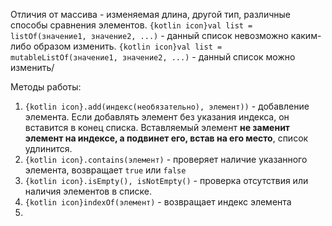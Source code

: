 Отличия от массива - изменяемая длина, другой тип, различные способы сравнения элементов.
`{kotlin icon}val list = listOf(значение1, значение2, ...)` - данный список невозможно каким-либо образом изменить.
`{kotlin icon}val list = mutableListOf(значение1, значение2, ...)` - данный список можно изменить/

Методы работы:
1. `{kotlin icon}.add(индекс(необязательно), элемент))` - добавление элемента. Если добавлять элемент без указания индекса, он вставится в конец списка. Вставляемый элемент **не заменит элемент на индексе, а подвинет его, встав на его место**, список удлинится.
2. `{kotlin icon}.contains(элемент)` - проверяет наличие указанного элемента, возвращает `true` или `false`
3. `{kotlin icon}.isEmpty(), isNotEmpty()` - проверка отсутствия или наличия элементов в списке.
4. `{kotlin icon}indexOf(элемент)` - возвращает индекс элемента
5. 
